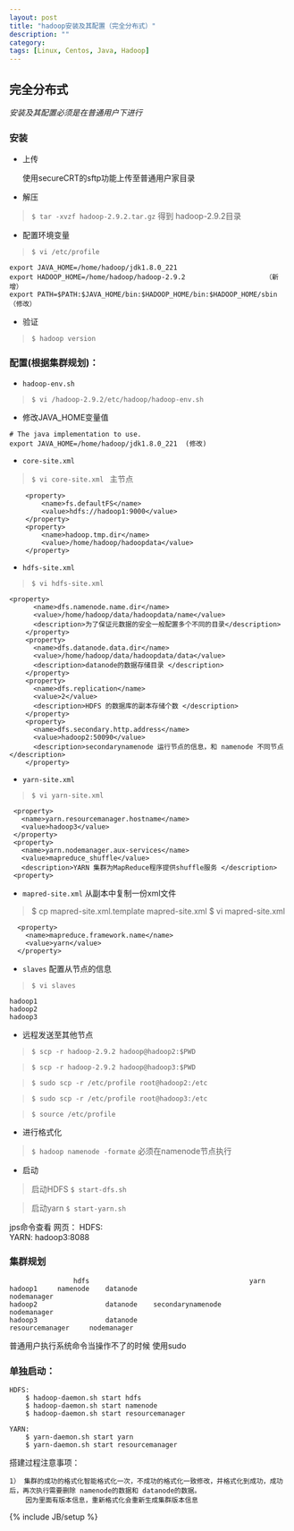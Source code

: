 ```yaml
---
layout: post
title: "hadoop安装及其配置（完全分布式）"
description: ""
category: 
tags: [Linux, Centos, Java, Hadoop]
---
```


## 完全分布式
*安装及其配置必须是在普通用户下进行*

### 安装
- 上传

    使用secureCRT的sftp功能上传至普通用户家目录
- 解压
>   `$ tar -xvzf hadoop-2.9.2.tar.gz`   得到 hadoop-2.9.2目录
	
- 配置环境变量
>	`$ vi /etc/profile`
```
export JAVA_HOME=/home/hadoop/jdk1.8.0_221
export HADOOP_HOME=/home/hadoop/hadoop-2.9.2					（新增）
export PATH=$PATH:$JAVA_HOME/bin:$HADOOP_HOME/bin:$HADOOP_HOME/sbin		（修改）
```

- 验证
>	`$ hadoop version`

### 配置(根据集群规划)：
- `hadoop-env.sh`
>	`$ vi /hadoop-2.9.2/etc/hadoop/hadoop-env.sh`

-   修改JAVA_HOME变量值
```$xslt
# The java implementation to use.
export JAVA_HOME=/home/hadoop/jdk1.8.0_221	(修改)
```

- `core-site.xml`
>	`$ vi core-site.xml `
	主节点
```$xslt
    <property>
		<name>fs.defaultFS</name>
		<value>hdfs://hadoop1:9000</value>
	</property>
	<property>
		<name>hadoop.tmp.dir</name>
		<value>/home/hadoop/hadoopdata</value>
	</property>
```
- `hdfs-site.xml`
>   `$ vi hdfs-site.xml`
	
```
<property>
      <name>dfs.namenode.name.dir</name>
      <value>/home/hadoop/data/hadoopdata/name</value>
      <description>为了保证元数据的安全一般配置多个不同的目录</description>
    </property>
    <property>
      <name>dfs.datanode.data.dir</name>
      <value>/home/hadoop/data/hadoopdata/data</value>
      <description>datanode的数据存储目录 </description>
    </property>
    <property>
      <name>dfs.replication</name>
      <value>2</value>
      <description>HDFS 的数据库的副本存储个数 </description>
    </property>
    <property>
      <name>dfs.secondary.http.address</name>
      <value>hadoop2:50090</value>
      <description>secondarynamenode 运行节点的信息，和 namenode 不同节点 </description>
    </property>
```
- `yarn-site.xml`
>   `$ vi yarn-site.xml`
 ```$xslt
  <property>
  	<name>yarn.resourcemanager.hostname</name>
  	<value>hadoop3</value>
  </property>
  <property>
  	<name>yarn.nodemanager.aux-services</name>
  	<value>mapreduce_shuffle</value>
  	<description>YARN 集群为MapReduce程序提供shuffle服务 </description>
  <property>
```
- `mapred-site.xml`
	从副本中复制一份xml文件
> 	$ cp mapred-site.xml.template mapred-site.xml
> 	$ vi mapred-site.xml
  
```$xslt
  <property>
    <name>mapreduce.framework.name</name>
    <value>yarn</value>
  </property>
```

- `slaves` 配置从节点的信息
>   `$ vi slaves`
```$xslt
hadoop1
hadoop2
hadoop3
```

- 远程发送至其他节点

>	`$ scp -r hadoop-2.9.2 hadoop@hadoop2:$PWD`

>	`$ scp -r hadoop-2.9.2 hadoop@hadoop3:$PWD`

>	`$ sudo scp -r /etc/profile root@hadoop2:/etc`

>	`$ sudo scp -r /etc/profile root@hadoop3:/etc`

>	`$ source /etc/profile`

- 进行格式化

>	`$ hadoop namenode -formate` 必须在namenode节点执行

- 启动

>	启动HDFS		 `$ start-dfs.sh `

>	启动yarn		 `$ start-yarn.sh`

jps命令查看
	网页： 
		HDFS:  
		YARN: hadoop3:8088

### 集群规划
```$xslt
                hdfs										yarn
hadoop1		namenode	datanode												nodemanager
hadoop2 				datanode	secondarynamenode							nodemanager
hadoop3					datanode							resourcemanager		nodemanager
```

普通用户执行系统命令当操作不了的时候 使用sudo


### 单独启动：
	HDFS:
		$ hadoop-daemon.sh start hdfs
		$ hadoop-daemon.sh start namenode
		$ hadoop-daemon.sh start resourcemanager

	YARN:
		$ yarn-daemon.sh start yarn
		$ yarn-daemon.sh start resourcemanager

搭建过程注意事项：

    1） 集群的成功的格式化智能格式化一次，不成功的格式化一致修改，并格式化到成功，成功后，再次执行需要删除 namenode的数据和 datanode的数据。
		因为里面有版本信息，重新格式化会重新生成集群版本信息




{% include JB/setup %}
